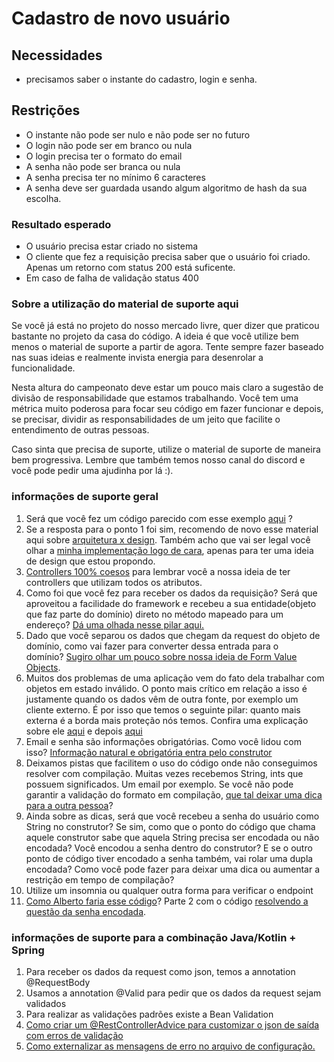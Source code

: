 # Cadastro de novo usuário

## Necessidades

* precisamos saber o instante do cadastro, login e senha.

## Restrições

*   O instante não pode ser nulo e não pode ser no futuro
*   O login não pode ser em branco ou nula
*   O login precisa ter o formato do email
*   A senha não pode ser branca ou nula
*   A senha precisa ter no mínimo 6 caracteres
*   A senha deve ser guardada usando algum algoritmo de hash da sua escolha.

### Resultado esperado

*  O usuário precisa estar criado no sistema
*  O cliente que fez a requisição precisa saber que o usuário foi criado. Apenas um retorno com status 200 está suficente.
* Em caso de falha de validação status 400

### Sobre a utilização do material de suporte aqui

Se você já está no projeto do nosso mercado livre, quer dizer que praticou bastante no projeto da casa do código. A ideia é que você utilize bem menos o material de suporte a partir de agora. Tente sempre fazer baseado nas suas ideias e realmente invista energia para desenrolar a funcionalidade. 

Nesta altura do campeonato deve estar um pouco mais claro a sugestão de divisão de responsabilidade que estamos trabalhando. Você tem uma métrica muito poderosa para focar seu código em fazer funcionar e depois, se precisar, dividir as responsabilidades de um jeito que facilite o entendimento de outras pessoas. 

Caso sinta que precisa de suporte, utilize o material de suporte de maneira bem progressiva. Lembre que também temos nosso canal do discord e você pode pedir uma ajudinha por lá :). 

### **informações de suporte geral**

1.  Será que você fez um código parecido com esse exemplo [aqui](https://youtu.be/hSab_VHL98Q) ?
2.  Se a resposta para o ponto 1 foi sim, recomendo de novo esse material aqui sobre [arquitetura x design](https://youtu.be/BaLEcX_Bh1k). Também acho que vai ser legal você olhar a [minha implementação logo de cara](https://youtu.be/CghDgad4jWI), apenas para ter uma ideia de design que estou propondo.
3.  [Controllers 100% coesos](https://youtu.be/i3Au8Slv3x4) para lembrar você a nossa ideia de ter controllers que utilizam todos os atributos.
4.  Como foi que você fez para receber os dados da requisição? Será que aproveitou a facilidade do framework e recebeu a sua entidade(objeto que faz parte do domínio) direto no método mapeado para um endereço? [Dá uma olhada nesse pilar aqui.](https://youtu.be/_CvFy3ypsYc)
5.  Dado que você separou os dados que chegam da request do objeto de domínio, como vai fazer para converter dessa entrada para o domínio? [Sugiro olhar um pouco sobre nossa ideia de Form Value Objects](https://youtu.be/2Oc56btUWQA).
6.  Muitos dos problemas de uma aplicação vem do fato dela trabalhar com objetos em estado inválido. O ponto mais crítico em relação a isso é justamente quando os dados vêm de outra fonte, por exemplo um cliente externo. É por isso que temos o seguinte pilar: quanto mais externa é a borda mais proteção nós temos. Confira uma explicação sobre ele [aqui](https://youtu.be/pu9zErRwk7k) e depois [aqui](https://youtu.be/odzqRwdgVUw)
7.  Email e senha são informações obrigatórias. Como você lidou com isso? [Informação natural e obrigatória entra pelo construtor](https://youtu.be/-eVRkz-3nCQ)
8.  Deixamos pistas que facilitem o uso do código onde não conseguimos resolver com compilação. Muitas vezes recebemos String, ints que possuem significados. Um email por exemplo. Se você não pode garantir a validação do formato em compilação, [que tal deixar uma dica para a outra pessoa](https://youtu.be/TqaMn9jTRU0)?
9.  Ainda sobre as dicas, será que você recebeu a senha do usuário como String no construtor? Se sim, como que o ponto do código que chama aquele construtor sabe que aquela String precisa ser encodada ou não encodada? Você encodou a senha dentro do construtor? E se o outro ponto de código tiver encodado a senha também, vai rolar uma dupla encodada? Como você pode fazer para deixar uma dica ou aumentar a restrição em tempo de compilação?
10.  Utilize um insomnia ou qualquer outra forma para verificar o endpoint
12.  [Como Alberto faria esse código](https://youtu.be/USWokfgasiw)? Parte 2 com o código [resolvendo a questão da senha encodada](https://youtu.be/D9KYCF89xZ8).

### informações de suporte para a combinação Java/Kotlin + Spring

1.  Para receber os dados da request como json, temos a annotation @RequestBody
2.  Usamos a annotation @Valid para pedir que os dados da request sejam validados
3.  Para realizar as validações padrões existe a Bean Validation
4.  [Como criar um @RestControllerAdvice para customizar o json de saída com erros de validação](https://youtu.be/Fsl5E-BGHuU)
5.  [Como externalizar as mensagens de erro no arquivo de configuração.](https://youtu.be/Fsl5E-BGHuU)

